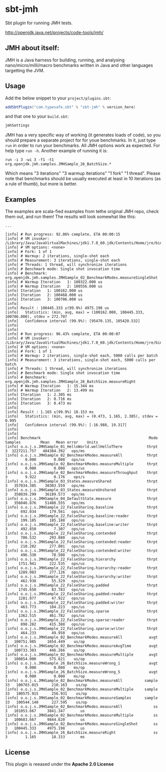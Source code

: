 sbt-jmh
=======

Sbt plugin for running JMH tests.

http://openjdk.java.net/projects/code-tools/jmh/

JMH about itself:
-----------------

JMH is a Java harness for building, running, and analysing nano/micro/milli/macro benchmarks written in Java and other languages targetting the JVM.

Usage
-----

Add the below snippet to your `project/plugins.sbt`:

```scala
addSbtPlugin("com.typesafe.sbt" % "sbt-jmh" % version_here)
```

and that one to your `build.sbt`:

```scala
jmhSettings
```

JMH has a very specific way of working (it generates loads of code), so you should prepare a separate project for for youe benchmarks. In it, just type `run` in order to run your benchmarks.
All JMH options work as expected. For help type `run -h`. Another example of running it is:

```
run -i 3 -wi 3 -f1 -t1 org.openjdk.jmh.samples.JMHSample_26_BatchSize.*
```

Which means "3 iterations" "3 warmup iterations" "1 fork" "1 thread". Please note that benchmarks should be usually executed at least in 10 iterations (as a rule of thumb), but more is better.

Examples
--------
The examples are scala-fied examples from tethe original JMH repo, check them out, and run them! The results will look somewhat like this:

```
...

[info] # Run progress: 92.86% complete, ETA 00:00:15
[info] # VM invoker: /Library/Java/JavaVirtualMachines/jdk1.7.0_60.jdk/Contents/Home/jre/bin/java
[info] # VM options: <none>
[info] # Fork: 1 of 1
[info] # Warmup: 2 iterations, single-shot each
[info] # Measurement: 3 iterations, single-shot each
[info] # Threads: 1 thread, will synchronize iterations
[info] # Benchmark mode: Single shot invocation time
[info] # Benchmark: org.openjdk.jmh.samples.JMHSample_02_BenchmarkModes.measureSingleShot
[info] # Warmup Iteration   1: 100322.000 us
[info] # Warmup Iteration   2: 100556.000 us
[info] Iteration   1: 100162.000 us
[info] Iteration   2: 100468.000 us
[info] Iteration   3: 100706.000 us
[info]
[info] Result : 100445.333 ±(99.9%) 4975.198 us
[info]   Statistics: (min, avg, max) = (100162.000, 100445.333, 100706.000), stdev = 272.707
[info]   Confidence interval (99.9%): [95470.135, 105420.532]
[info]
[info]
[info] # Run progress: 96.43% complete, ETA 00:00:07
[info] # VM invoker: /Library/Java/JavaVirtualMachines/jdk1.7.0_60.jdk/Contents/Home/jre/bin/java
[info] # VM options: <none>
[info] # Fork: 1 of 1
[info] # Warmup: 2 iterations, single-shot each, 5000 calls per batch
[info] # Measurement: 3 iterations, single-shot each, 5000 calls per batch
[info] # Threads: 1 thread, will synchronize iterations
[info] # Benchmark mode: Single shot invocation time
[info] # Benchmark: org.openjdk.jmh.samples.JMHSample_26_BatchSize.measureRight
[info] # Warmup Iteration   1: 15.344 ms
[info] # Warmup Iteration   2: 13.499 ms
[info] Iteration   1: 2.305 ms
[info] Iteration   2: 0.716 ms
[info] Iteration   3: 0.473 ms
[info]
[info] Result : 1.165 ±(99.9%) 18.153 ms
[info]   Statistics: (min, avg, max) = (0.473, 1.165, 2.305), stdev = 0.995
[info]   Confidence interval (99.9%): [-16.988, 19.317]
[info]
[info]
[info] Benchmark                                                 Mode   Samples         Mean   Mean error    Units
[info] o.o.j.s.JMHSample_01_HelloWorld.wellHelloThere           thrpt         3  3227211.757   484384.392   ops/ms
[info] o.o.j.s.JMHSample_02_BenchmarkModes.measureAll           thrpt         3        0.000        0.000   ops/us
[info] o.o.j.s.JMHSample_02_BenchmarkModes.measureMultiple      thrpt         3        0.000        0.000   ops/us
[info] o.o.j.s.JMHSample_02_BenchmarkModes.measureThroughput    thrpt         3        9.922        0.176    ops/s
[info] o.o.j.s.JMHSample_03_States.measureShared                thrpt         3   357034.385    30303.559   ops/ms
[info] o.o.j.s.JMHSample_03_States.measureUnshared              thrpt         3   358039.299    36189.573   ops/ms
[info] o.o.j.s.JMHSample_04_DefaultState.measure                thrpt         3   356046.876    51480.555   ops/ms
[info] o.o.j.s.JMHSample_22_FalseSharing.baseline               thrpt         3      692.034      179.561   ops/us
[info] o.o.j.s.JMHSample_22_FalseSharing.baseline:reader        thrpt         3      199.185      185.188   ops/us
[info] o.o.j.s.JMHSample_22_FalseSharing.baseline:writer        thrpt         3      492.850        7.307   ops/us
[info] o.o.j.s.JMHSample_22_FalseSharing.contended              thrpt         3      706.532      293.880   ops/us
[info] o.o.j.s.JMHSample_22_FalseSharing.contended:reader       thrpt         3      210.202      277.801   ops/us
[info] o.o.j.s.JMHSample_22_FalseSharing.contended:writer       thrpt         3      496.330       78.508   ops/us
[info] o.o.j.s.JMHSample_22_FalseSharing.hierarchy              thrpt         3     1751.941      222.535   ops/us
[info] o.o.j.s.JMHSample_22_FalseSharing.hierarchy:reader       thrpt         3     1289.003      277.126   ops/us
[info] o.o.j.s.JMHSample_22_FalseSharing.hierarchy:writer       thrpt         3      462.938       55.329   ops/us
[info] o.o.j.s.JMHSample_22_FalseSharing.padded                 thrpt         3     1745.650       83.783   ops/us
[info] o.o.j.s.JMHSample_22_FalseSharing.padded:reader          thrpt         3     1281.877       47.922   ops/us
[info] o.o.j.s.JMHSample_22_FalseSharing.padded:writer          thrpt         3      463.773      104.223   ops/us
[info] o.o.j.s.JMHSample_22_FalseSharing.sparse                 thrpt         3     1362.515      461.782   ops/us
[info] o.o.j.s.JMHSample_22_FalseSharing.sparse:reader          thrpt         3      898.282      415.388   ops/us
[info] o.o.j.s.JMHSample_22_FalseSharing.sparse:writer          thrpt         3      464.233       49.958   ops/us
[info] o.o.j.s.JMHSample_02_BenchmarkModes.measureAll            avgt         3   100751.985     1654.449    us/op
[info] o.o.j.s.JMHSample_02_BenchmarkModes.measureAvgTime        avgt         3   100733.303      446.266    us/op
[info] o.o.j.s.JMHSample_02_BenchmarkModes.measureMultiple       avgt         3   100854.000      575.621    us/op
[info] o.o.j.s.JMHSample_26_BatchSize.measureWrong_1             avgt         3        0.000        0.000    ms/op
[info] o.o.j.s.JMHSample_26_BatchSize.measureWrong_5             avgt         3        0.000        0.000    ms/op
[info] o.o.j.s.JMHSample_02_BenchmarkModes.measureAll          sample        33   100703.015      210.163    us/op
[info] o.o.j.s.JMHSample_02_BenchmarkModes.measureMultiple     sample        33   100575.915      256.931    us/op
[info] o.o.j.s.JMHSample_02_BenchmarkModes.measureSamples      sample        33   100544.140      227.595    us/op
[info] o.o.j.s.JMHSample_02_BenchmarkModes.measureAll              ss         3   101053.667     3841.347       us
[info] o.o.j.s.JMHSample_02_BenchmarkModes.measureMultiple         ss         3   100683.667     9844.620       us
[info] o.o.j.s.JMHSample_02_BenchmarkModes.measureSingleShot       ss         3   100445.333     4975.198       us
[info] o.o.j.s.JMHSample_26_BatchSize.measureRight                 ss         3        1.165       18.153       ms
```

License
-------

This plugin is reeased under the **Apache 2.0 License**